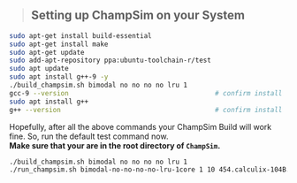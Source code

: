 >## Setting up ChampSim on your System

``` bash
sudo apt-get install build-essential
sudo apt-get install make
sudo apt-get update
sudo add-apt-repository ppa:ubuntu-toolchain-r/test
sudo apt update
sudo apt install g++-9 -y
./build_champsim.sh bimodal no no no no lru 1
gcc-9 --version                                     # confirm install
sudo apt install g++
g++ --version                                       # confirm install
```

Hopefully, after all the above commands your ChampSim Build will work fine. 
So, run the default test command now.  
**Make sure that your are in the root directory of `ChampSim`.** 

``` bash
./build_champsim.sh bimodal no no no no lru 1
./run_champsim.sh bimodal-no-no-no-no-lru-1core 1 10 454.calculix-104B.champsimtrace.xz
```